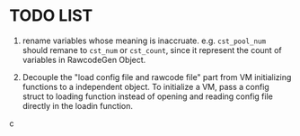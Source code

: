 # TODO LIST

1. rename variables whose meaning is inaccruate. 
    e.g. `cst_pool_num` should remane to `cst_num` or `cst_count`, since it represent the count of variables in RawcodeGen Object.

2. Decouple the "load config file and rawcode file" part from VM initializing functions to a independent object. 
   To initialize a VM, pass a config struct to loading function instead of opening and reading config file directly in the loadin function.

c
